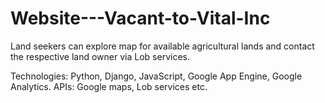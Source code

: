 # Website---Vacant-to-Vital-Inc
Land seekers can explore map for available agricultural lands and contact the respective land owner via Lob services.

Technologies: Python, Django, JavaScript, Google App Engine, Google Analytics. APIs: Google maps, Lob services etc.
